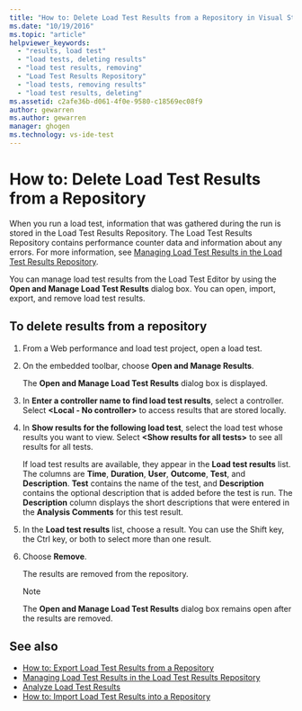 ```yaml
---
title: "How to: Delete Load Test Results from a Repository in Visual Studio | Microsoft Docs"
ms.date: "10/19/2016"
ms.topic: "article"
helpviewer_keywords:
  - "results, load test"
  - "load tests, deleting results"
  - "load test results, removing"
  - "Load Test Results Repository"
  - "load tests, removing results"
  - "load test results, deleting"
ms.assetid: c2afe36b-d061-4f0e-9580-c18569ec08f9
author: gewarren
ms.author: gewarren
manager: ghogen
ms.technology: vs-ide-test
---
```

# How to: Delete Load Test Results from a Repository

When you run a load test, information that was gathered during the run is stored in the Load Test Results Repository. The Load Test Results Repository contains performance counter data and information about any errors. For more information, see [Managing Load Test Results in the Load Test Results Repository](../test/manage-load-test-results-in-the-load-test-results-repository.md).

 You can manage load test results from the Load Test Editor by using the **Open and Manage Load Test Results** dialog box. You can open, import, export, and remove load test results.

## To delete results from a repository

1.  From a Web performance and load test project, open a load test.

2.  On the embedded toolbar, choose **Open and Manage Results**.

     The **Open and Manage Load Test Results** dialog box is displayed.

3.  In **Enter a controller name to find load test results**, select a controller. Select **\<Local - No controller>** to access results that are stored locally.

4.  In **Show results for the following load test**, select the load test whose results you want to view. Select **\<Show results for all tests>** to see all results for all tests.

     If load test results are available, they appear in the **Load test results** list. The columns are **Time**, **Duration**, **User**, **Outcome**, **Test**, and **Description**. **Test** contains the name of the test, and **Description** contains the optional description that is added before the test is run. The **Description** column displays the short descriptions that were entered in the **Analysis Comments** for this test result.

5.  In the **Load test results** list, choose a result. You can use the Shift key, the Ctrl key, or both to select more than one result.

6.  Choose **Remove**.

     The results are removed from the repository.

    > [!NOTE]
    > The **Open and Manage Load Test Results** dialog box remains open after the results are removed.

## See also

- [How to: Export Load Test Results from a Repository](../test/how-to-export-load-test-results-from-a-repository.md)
- [Managing Load Test Results in the Load Test Results Repository](../test/manage-load-test-results-in-the-load-test-results-repository.md)
- [Analyze Load Test Results](../test/analyze-load-test-results-using-the-load-test-analyzer.md)
- [How to: Import Load Test Results into a Repository](../test/how-to-import-load-test-results-into-a-repository.md)